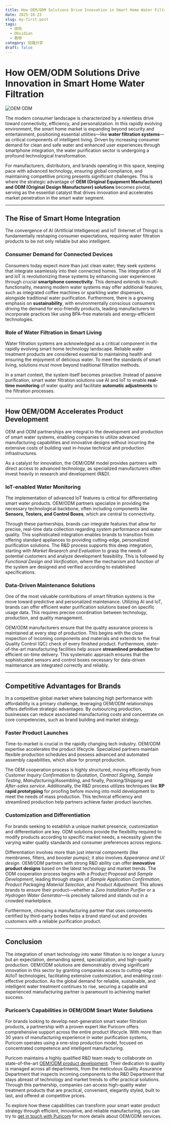 ```yaml
---
title: How OEM/ODM Solutions Drive Innovation in Smart Home Water Filtration
date: 2025-10-23
slug: my-first-post
tags:
  - 技術
  - Obsidian
  - 教學
category: 知識分享
draft: false
---
```

# How OEM/ODM Solutions Drive Innovation in Smart Home Water Filtration

![OEM ODM](https://www.puricom.com/storage/media/banner/knowlege-banner.jpg)

The modern consumer landscape is characterized by a relentless drive toward connectivity, efficiency, and personalization. In this rapidly evolving environment, the smart home market is expanding beyond security and entertainment, positioning essential utilities—like **water filtration systems**—as critical components of intelligent living. Driven by increasing consumer demand for clean and safe water and enhanced user experiences through smartphone integration, the water purification sector is undergoing a profound technological transformation.

For manufacturers, distributors, and brands operating in this space, keeping pace with advanced technology, ensuring global compliance, and maintaining competitive pricing presents significant challenges. This is where the strategic advantage of **OEM (Original Equipment Manufacturer) and ODM (Original Design Manufacturer) solutions** becomes pivotal, serving as the essential catalyst that drives innovation and accelerates market penetration in the smart water segment.

---

## The Rise of Smart Home Integration
The convergence of AI (Artificial Intelligence) and IoT (Internet of Things) is fundamentally reshaping consumer expectations, requiring water filtration products to be not only reliable but also intelligent.

### Consumer Demand for Connected Devices
Consumers today expect more than just clean water; they seek systems that integrate seamlessly into their connected homes. The integration of AI and IoT is revolutionizing these systems by enhancing user experiences through crucial **smartphone connectivity**. This demand extends to multi-functionality, meaning modern water systems may offer additional features, such as integrated coffee machines or sparkling water dispensers, alongside traditional water purification. Furthermore, there is a growing emphasis on **sustainability**, with environmentally conscious consumers driving the demand for eco-friendly products, leading manufacturers to incorporate practices like using BPA-free materials and energy-efficient technologies.

### Role of Water Filtration in Smart Living
Water filtration systems are acknowledged as a critical component in the rapidly evolving smart home technology landscape. Reliable water treatment products are considered essential to maintaining health and ensuring the enjoyment of delicious water. To meet the standards of smart living, solutions must move beyond traditional filtration methods.

In a smart context, the system itself becomes proactive. Instead of passive purification, smart water filtration solutions use AI and IoT to enable **real-time monitoring** of water quality and facilitate **automatic adjustments** to the filtration processes.

---

## How OEM/ODM Accelerates Product Development
OEM and ODM partnerships are integral to the development and production of smart water systems, enabling companies to utilize advanced manufacturing capabilities and innovative designs without incurring the extensive costs of building vast in-house technical and production infrastructures.

As a catalyst for innovation, the OEM/ODM model provides partners with direct access to advanced technology, as specialized manufacturers often invest heavily in research and development (R&D).

### IoT-enabled Water Monitoring
The implementation of advanced IoT features is critical for differentiating smart water products. OEM/ODM partners specialize in providing the necessary technological backbone, often including components like **Sensors, Testers, and Control Boxes**, which are central to connectivity.

Through these partnerships, brands can integrate features that allow for precise, real-time data collection regarding system performance and water quality. This sophisticated integration enables brands to transition from offering standard appliances to providing cutting-edge, personalized purification solutions. The R&D process supports this deep integration, starting with _Market Research and Evaluation_ to grasp the needs of potential customers and analyze development feasibility. This is followed by _Functional Design and Verification_, where the mechanism and function of the system are designed and verified according to established specifications.

### Data-Driven Maintenance Solutions
One of the most valuable contributions of smart filtration systems is the move toward predictive and personalized maintenance. Utilizing AI and IoT, brands can offer efficient water purification solutions based on specific usage data. This requires precise coordination between technology, production, and quality management.

OEM/ODM manufacturers ensure that the quality assurance process is maintained at every step of production. This begins with the close inspection of incoming components and materials and extends to the final Quality Control (QC) check of every finished product. Furthermore, state-of-the-art manufacturing facilities help assure **streamlined production** for efficient on-time delivery. This systematic approach ensures that the sophisticated sensors and control boxes necessary for data-driven maintenance are integrated correctly and reliably.

---

## Competitive Advantages for Brands
In a competitive global market where balancing high performance with affordability is a primary challenge, leveraging OEM/ODM relationships offers definitive strategic advantages. By outsourcing production, businesses can reduce associated manufacturing costs and concentrate on core competencies, such as brand building and market strategy.

### Faster Product Launches
Time-to-market is crucial in the rapidly changing tech industry. OEM/ODM expertise accelerates the product lifecycle. Specialized partners maintain flexible production schedules and possess advanced and automated assembly capabilities, which allow for prompt production.

The OEM cooperation process is highly structured, moving efficiently from _Customer Inquiry Confirmation_ to _Quotation_, _Contract Signing_, _Sample Testing_, _Manufacturing/Assembling_, and finally, _Packing/Shipping_ and _After-sales service_. Additionally, the R&D process utilizes techniques like **RP rapid prototyping** for proofing before moving into mold development to meet the needs of mass production. This technical efficiency and streamlined production help partners achieve faster product launches.

### Customization and Differentiation
For brands seeking to establish a unique market presence, customization and differentiation are key. ODM solutions provide the flexibility required to modify products according to specific market needs, a necessity given the varying water quality standards and consumer preferences across regions.

Differentiation involves more than just internal components (like membranes, filters, and booster pumps); it also involves _Appearance and UI design_. OEM/ODM partners with strong R&D ability can offer **innovative product designs** based on the latest technology and market trends. The ODM cooperation process begins with a _Product Proposal_ and _Sample Development_, leading through stages of _Sample Application Confirmation_, _Product Packaging Material Selection_, and _Product Adjustment_. This allows brands to ensure their product—whether a _Zero Installation Purifier_ or a _Hydrogen Water Generator_—is precisely tailored and stands out in a crowded marketplace.

Furthermore, choosing a manufacturing partner that uses components certified by third-party bodies helps a brand stand out and provides customers with a reliable purification product.

---

## Conclusion
The integration of smart technology into water filtration is no longer a luxury but an expectation, demanding speed, specialization, and high-quality production. OEM/ODM solutions are demonstrably driving significant innovation in this sector by granting companies access to cutting-edge AI/IoT technologies, facilitating extensive customization, and enabling cost-effective production. As the global demand for reliable, sustainable, and intelligent water treatment continues to rise, securing a capable and experienced manufacturing partner is paramount to achieving market success.

### Puricom’s Capabilities in OEM/ODM Smart Water Solutions
For brands looking to develop next-generation smart water filtration products, a partnership with a proven expert like Puricom offers comprehensive support across the entire product lifecycle. With more than 30 years of manufacturing experience in water purification systems, Puricom operates using a one-stop production model, focused on concentrated competence and intelligent manufacturing.

Puricom maintains a highly qualified R&D team ready to collaborate on state-of-the-art [OEM/ODM product development](https://www.puricom.com/en/application-cate-first/research-development-ability). Their dedication to quality is managed across all departments, from the meticulous Quality Assurance Department that inspects incoming components to the R&D Department that stays abreast of technology and market trends to offer practical solutions. Through this partnership, companies can access high-quality water treatment products that are practical, convenient, elegantly styled, built to last, and offered at competitive prices.

To explore how these capabilities can transform your smart water product strategy through efficient, innovative, and reliable manufacturing, you can try to [get in touch with Puricom](https://www.puricom.com/en/contact) for more details about OEM/ODM services.